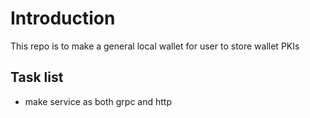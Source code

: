 # Introduction
This repo is to make a general local wallet for user to store wallet PKIs

## Task list
- make service as both grpc and http